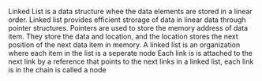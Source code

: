 Linked List is a data structure whee the data elements are stored in a linear order. Linked list provides efficient strorage of data in linear data through pointer structures. Pointers are used to store the memory address of data item. They store the data and location, and the location stores the next position of the next data item in memory.
A linked list is an organization where each item in the list is a seperate node
Each link is is attached to the next link by a reference that points to the next links in a linked list, each link is in the chain is called a node